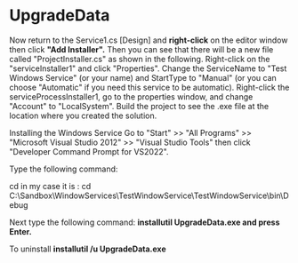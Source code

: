 # UpgradeData

Now return to the Service1.cs [Design] and **right-click** on the editor window then click **"Add Installer".**
Then you can see that there will be a new file called "ProjectInstaller.cs" as shown in the following.
Right-click on the "serviceInstaller1" and click "Properties".
Change the ServiceName to "Test Windows Service" (or your name) and StartType to "Manual" (or you can choose "Automatic" if you need this service to be automatic).
Right-click the serviceProcessInstaller1, go to the properties window, and change "Account" to "LocalSystem".
Build the project to see the .exe file at the location where you created the solution.


Installing the Windows Service
Go to "Start" >> "All Programs" >> "Microsoft Visual Studio 2012" >> "Visual Studio Tools" then click "Developer Command Prompt for VS2022".

Type the following command:

cd <physical location of your TestWindowService.exe file>
in my case it is :
cd C:\Sandbox\WindowServices\TestWindowService\TestWindowService\bin\Debug

Next type the following command:
**installutil UpgradeData.exe
and press Enter.**

To uninstall
**installutil /u UpgradeData.exe**

